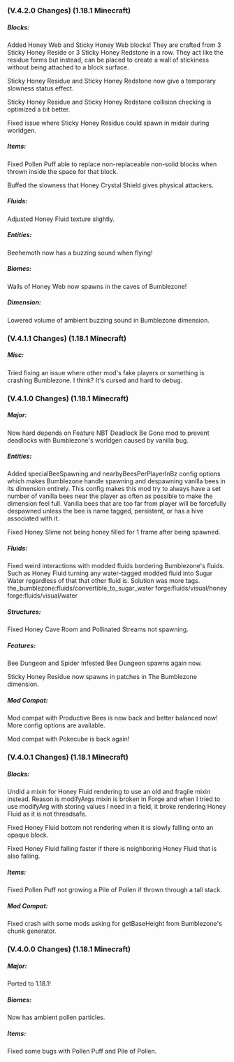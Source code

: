 ### **(V.4.2.0 Changes) (1.18.1 Minecraft)**

##### Blocks:
Added Honey Web and Sticky Honey Web blocks! They are crafted from 3 Sticky Honey Reside or 3 Sticky Honey Redstone in a row. 
 They act like the residue forms but instead, can be placed to create a wall of stickiness without being attached to a block surface.

Sticky Honey Residue and Sticky Honey Redstone now give a temporary slowness status effect.

Sticky Honey Residue and Sticky Honey Redstone collision checking is optimized a bit better.

Fixed issue where Sticky Honey Residue could spawn in midair during worldgen.

##### Items:
Fixed Pollen Puff able to replace non-replaceable non-solid blocks when thrown inside the space for that block.

Buffed the slowness that Honey Crystal Shield gives physical attackers.

##### Fluids:
Adjusted Honey Fluid texture slightly.

##### Entities:
Beehemoth now has a buzzing sound when flying!

##### Biomes:
Walls of Honey Web now spawns in the caves of Bumblezone!

##### Dimension:
Lowered volume of ambient buzzing sound in Bumblezone dimension.


### **(V.4.1.1 Changes) (1.18.1 Minecraft)**

##### Misc:
Tried fixing an issue where other mod's fake players or something is crashing Bumblezone. I think? It's cursed and hard to debug.


### **(V.4.1.0 Changes) (1.18.1 Minecraft)**

##### Major:
Now hard depends on Feature NBT Deadlock Be Gone mod to prevent deadlocks with Bumblezone's worldgen caused by vanilla bug.

##### Entities:
Added specialBeeSpawning and nearbyBeesPerPlayerInBz config options which makes Bumblezone handle 
 spawning and despawning vanilla bees in its dimension entirely. This config makes this mod try to 
 always have a set number of vanilla bees near the player as often as possible to make the dimension feel full.
 Vanilla bees that are too far from player will be forcefully despawned unless the bee is name tagged, persistent, or has a hive associated with it.

Fixed Honey Slime not being honey filled for 1 frame after being spawned.

##### Fluids:
Fixed weird interactions with modded fluids bordering Bumblezone's fluids.
 Such as Honey Fluid turning any water-tagged modded fluid into Sugar Water regardless of that that other fluid is.
 Solution was more tags.
 the_bumblezone:fluids/convertible_to_sugar_water
 forge:fluids/visual/honey
 forge:fluids/visual/water

##### Structures:
Fixed Honey Cave Room and Pollinated Streams not spawning.

##### Features:
Bee Dungeon and Spider Infested Bee Dungeon spawns again now.

Sticky Honey Residue now spawns in patches in The Bumblezone dimension.

##### Mod Compat:
Mod compat with Productive Bees is now back and better balanced now! More config options are available.

Mod compat with Pokecube is back again!


### **(V.4.0.1 Changes) (1.18.1 Minecraft)**

##### Blocks:
Undid a mixin for Honey Fluid rendering to use an old and fragile mixin instead. Reason is modifyArgs mixin is broken in 
 Forge and when I tried to use modifyArg with storing values I need in a field, it broke rendering Honey Fluid as it is not threadsafe.

Fixed Honey Fluid bottom not rendering when it is slowly falling onto an opaque block.

Fixed Honey Fluid falling faster if there is neighboring Honey Fluid that is also falling.

##### Items:
Fixed Pollen Puff not growing a Pile of Pollen if thrown through a tall stack.

##### Mod Compat:
Fixed crash with some mods asking for getBaseHeight from Bumblezone's chunk generator.


### **(V.4.0.0 Changes) (1.18.1 Minecraft)**

##### Major:
Ported to 1.18.1!

##### Biomes:
Now has ambient pollen particles.

##### Items:
Fixed some bugs with Pollen Puff and Pile of Pollen.